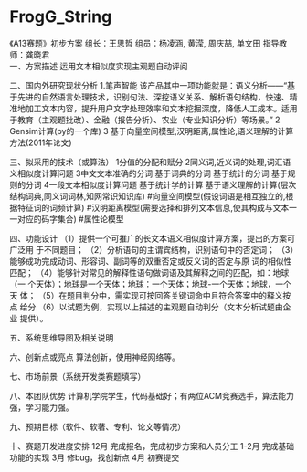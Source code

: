 # FrogG_String
《A13赛题》初步方案
组长：王思哲    组员：杨凌涵, 黄滢, 周庆喆, 单文田       指导教师：龚晓君            
一、方案描述
运用文本相似度实现主观题自动评阅

二、国内外研究现状分析
1.笔声智能
该产品其中一项功能就是：语义分析——“基于先进的自然语言处理技术，识别句法、深挖语义关系、解析语句结构，快速、精准地加工文本内容，提升用户文字处理效率和文本挖掘深度，降低人工成本。适用于教育（主观题批改）、金融（报告分析）、农业（专业知识分析）等场景。”
2	Gensim计算(py的一个库)
3	基于向量空间模型,汉明距离,属性论,语义理解的计算方法(2011年论文)

三、拟采用的技术（或算法）
1分值的分配和赋分
2同义词,近义词的处理,词汇语义相似度计算问题
3中文文本准确的分词
	基于词典的分词
	基于统计的分词
	基于规则的分词
4一段文本相似度计算问题
	基于统计学的计算
	基于语义理解的计算(层次结构词典,同义词词林,知网常识知识库)
	#向量空间模型(假设词语是相互独立的,根据特征词的词频计算)
	#汉明距离模型(需要选择和排列文本信息,使其构成与文本一一对应的码字集合)
	#属性论模型

四、功能设计
（1）提供一个可推广的长文本语义相似度计算方案，提出的方案可广泛用
于不同题目； 
（2）分析语句的主谓宾结构，识别语句中的否定词； 
（3）能够成功完成动词、形容词、副词等的双重否定或反义词的否定与原
词的相似性匹配； 
（4）能够针对常见的解释性语句做词语及其解释之间的匹配，如：地球（一
个天体）；地球是一个天体；地球：一个天体；地球-一个天体；地球，一个天
体； 
（5）在题目判分中，需实现可按回答关键词命中且符合答案中的释义按点
给分 
（6）以试题为例，实现以上描述的主观题自动判分（文本分析试题由企业 提供）。 

五、系统思维导图及相关说明

六、创新点或亮点
算法创新，使用神经网络等。

七、市场前景（系统开发类赛题填写）

八、本团队优势
计算机学院学生，代码基础好；有两位ACM竞赛选手，算法能力强，学习能力强。

九、预期目标（软件、软著、专利、论文等情况）


十、赛题开发进度安排
12月  完成报名，完成初步方案和人员分工
1-2月  完成基础功能的实现
3月 修bug，找创新点
4月 初赛提交




